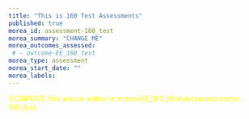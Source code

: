 ```yaml
---
title: "This is 160 Test Assessments"
published: true
morea_id: assessment-160_test
morea_summary: "CHANGE ME"
morea_outcomes_assessed:
 # - outcome-EE_160_test
morea_type: assessment
morea_start_date: ""
morea_labels:
---
```

<font color="yellow">SIGNPOST: this area is edited in morea/EE_160_Module/assessments-160_test.</font>
